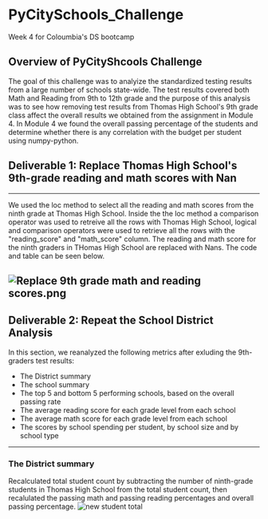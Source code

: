 # PyCitySchools_Challenge
Week 4 for Coloumbia's DS bootcamp
## Overview of PyCityShcools Challenge
The goal of this challenge was to analyize the standardized testing results from a large number of schools state-wide. The test results covered both Math and Reading from 9th to 12th grade and the purpose of this analysis was to see how removing test results from Thomas High School's 9th grade class affect the overall results we obtained from the assignment in Module 4. In Module 4 we found the overall passing percentage of the students and determine whether there is any correlation with the budget per student using numpy-python.


## Deliverable 1: Replace Thomas High School's 9th-grade reading and math scores with Nan
---
We used the loc method to select all the reading and math scores from the ninth grade at Thomas High School. Inside the the loc method a comparison operator was used to retreive all the rows with Thomas High School, logical and comparison operators were used to retrieve all the rows with the "reading_score" and "math_score" column. The reading and math score for the ninth graders in THomas High School are replaced with Nans. The code and table can be seen below. 

![Replace 9th grade math and reading scores.png](https://user-images.githubusercontent.com/48603147/141702225-12f367e8-b347-435e-877d-cb0b6db13264.png)
---

 ## Deliverable 2: Repeat the School District Analysis
In this section, we reanalyzed the following metrics after exluding the 9th-graders test results:
* The District summary
* The school summary
* The top 5 and bottom 5 performing schools, based on the overall passing rate
* The average reading score for each grade level from each school
* The average math score for each grade level from each school
* The scores by school spending per student, by school size and by school type

---
### The District summary
Recalculated total student count by subtracting the number of ninth-grade students in Thomas High School from the total student count, then recalulated the passing math and passing reading percentages and overall passing percentage.
![new student total](https://user-images.githubusercontent.com/48603147/141705852-678ebf7e-d842-4f59-8aac-9a7679a22b83.png)
